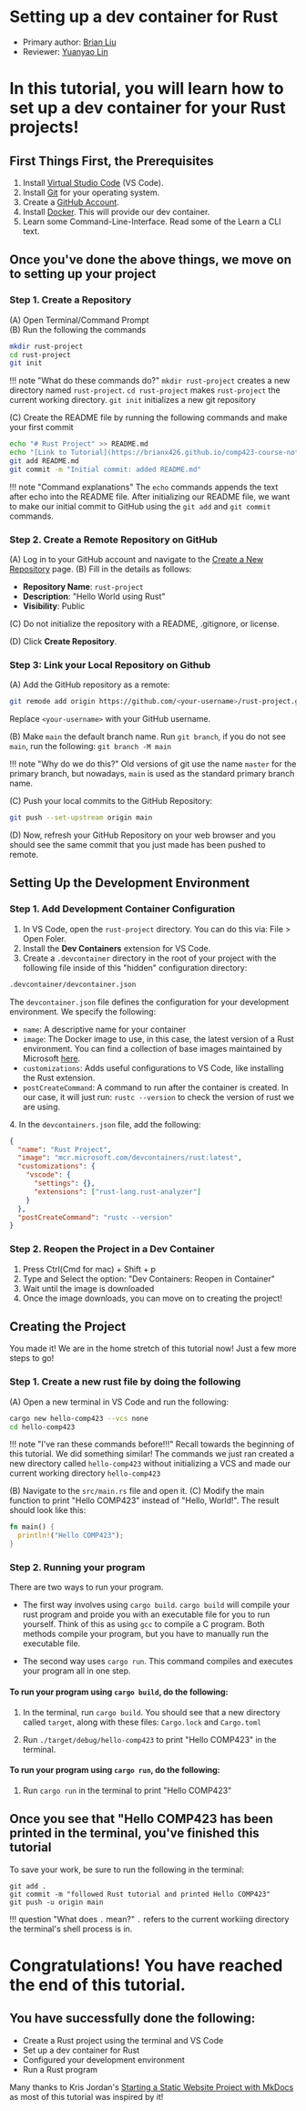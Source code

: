 # Setting up a dev container for Rust

* Primary author: [Brian Liu](https://github.com/brianx426)
* Reviewer: [Yuanyao Lin](https://github.com/yuanyaolin13)

# In this tutorial, you will learn how to set up a dev container for your Rust projects!

## First Things First, the Prerequisites
1. Install [Virtual Studio Code](https://code.visualstudio.com/download) (VS Code).
2. Install [Git](https://git-scm.com/book/en/v2/Getting-Started-Installing-Git) for your operating system.
3. Create a [GitHub Account](https://github.com).
4. Install [Docker](https://www.docker.com/get-started/). This will provide our dev container.
5. Learn some Command-Line-Interface. Read some of the Learn a CLI text.

## Once you've done the above things, we move on to setting up your project
### Step 1. Create a Repository
(A) Open Terminal/Command Prompt<br>
(B) Run the following the commands<br>
  ```bash
  mkdir rust-project
  cd rust-project
  git init
  ```
!!! note "What do these commands do?"
    ```mkdir rust-project``` creates a new directory named ``rust-project``. ```cd rust-project``` makes ``rust-project`` the current working directory. ```git init``` initializes a new git repository

(C) Create the README file by running the following commands and make your first commit
  ```bash
  echo "# Rust Project" >> README.md
  echo "[Link to Tutorial](https://brianx426.github.io/comp423-course-notes/tutorials/rust-setup/)" >> README.md
  git add README.md
  git commit -m "Initial commit: added README.md"
  ```
!!! note "Command explanations"
    The `echo` commands appends the text after echo into the README file. After initializing our README file, we want to make our initial commit to GitHub using the `git add` and `git commit` commands.

### Step 2. Create a Remote Repository on GitHub
(A) Log in to your GitHub account and navigate to the [Create a New Repository](https://github.com/new) page.
(B) Fill in the details as follows:<br>

* **Repository Name**: `rust-project`
* **Description**: "Hello World using Rust"
* **Visibility**: Public

(C) Do not initialize the repository with a README, .gitignore, or license.

(D) Click **Create Repository**.

### Step 3: Link your Local Repository on Github
(A) Add the GitHub repository as a remote:

```bash
git remode add origin https://github.com/<your-username>/rust-project.git
```

Replace `<your-username>` with your GitHub username.

(B) Make `main` the default branch name. Run `git branch`, if you do not see `main`, run the following: `git branch -M main`

!!! note "Why do we do this?"
    Old versions of git use the name `master` for the primary branch, but nowadays, `main` is used as the standard primary branch name.

(C) Push your local commits to the GitHub Repository:
```bash
git push --set-upstream origin main
```

(D) Now, refresh your GitHub Repository on your web browser and you should see the same commit that you just made has been pushed to remote.

## Setting Up the Development Environment
### Step 1. Add Development Container Configuration
1. In VS Code, open the `rust-project` directory. You can do this via: File > Open Foler.
2. Install the **Dev Containers** extension for VS Code.
3. Create a `.devcontainer` directory in the root of your project with the following file inside of this "hidden" configuration directory:

```bash
.devcontainer/devcontainer.json
```

The `devcontainer.json` file defines the configuration for your development environment. We specify the following:

  * `name`: A descriptive name for your container
  * `image`: The Docker image to use, in this case, the latest version of a Rust environment. You can find a collection of base images maintained by Microsoft [here](https://hub.docker.com/r/microsoft/vscode-devcontainers).
  * `customizations`: Adds useful configurations to VS Code, like installing the Rust extension.
  * `postCreateCommand`: A command to run after the container is created. In our case, it will just run: `rustc --version` to check the version of rust we are using.

4\. In the `devcontainers.json` file, add the following:

```json
{
  "name": "Rust Project",
  "image": "mcr.microsoft.com/devcontainers/rust:latest",
  "customizations": {
    "vscode": {
      "settings": {},
      "extensions": ["rust-lang.rust-analyzer"]
    }
  },
  "postCreateCommand": "rustc --version"
}
```

### Step 2. Reopen the Project in a Dev Container
1. Press Ctrl(Cmd for mac) + Shift + p
2. Type and Select the option: "Dev Containers: Reopen in Container"
3. Wait until the image is downloaded
4. Once the image downloads, you can move on to creating the project!

## Creating the Project
You made it! We are in the home stretch of this tutorial now! Just a few more steps to go!
### Step 1. Create a new rust file by doing the following
(A) Open a new terminal in VS Code and run the following:

```bash
cargo new hello-comp423 --vcs none
cd hello-comp423
```

!!! note "I've ran these commands before!!!"
    Recall towards the beginning of this tutorial. We did something similar! The commands we just ran created a new directory called `hello-comp423` without initializing a VCS and made our current working directory `hello-comp423`

(B) Navigate to the `src/main.rs` file and open it.
(C) Modify the main function to print "Hello COMP423" instead of "Hello, World!". The result should look like this:

```rust
fn main() {
  println!("Hello COMP423");
}
```

### Step 2. Running your program

There are two ways to run your program.

* The first way involves using `cargo build`. `cargo build` will compile your rust program and proide you with an executable file for you to run yourself. Think of this as using `gcc` to compile a C program. Both methods compile your program, but you have to manually run the executable file. 

* The second way uses `cargo run`. This command compiles and executes your program all in one step. 

#### To run your program using `cargo build`, do the following:

1. In the terminal, run `cargo build`. You should see that a new directory called `target`, along with these files: `Cargo.lock` and `Cargo.toml`

2. Run `./target/debug/hello-comp423` to print "Hello COMP423" in the terminal.

#### To run your program using `cargo run`, do the following:

1. Run `cargo run` in the terminal to print "Hello COMP423"

## Once you see that "Hello COMP423 has been printed in the terminal, you've finished this tutorial

To save your work, be sure to run the following in the terminal: 
```
git add .
git commit -m "followed Rust tutorial and printed Hello COMP423"
git push -u origin main
``` 
!!! question "What does `.` mean?"
    `.` refers to the current workiing directory the terminal's shell process is in.

# Congratulations! You have reached the end of this tutorial. 

## You have successfully done the following:

* Create a Rust project using the terminal and VS Code
* Set up a dev container for Rust
* Configured your development environment
* Run a Rust program

Many thanks to Kris Jordan's [Starting a Static Website Project with MkDocs](https://comp423-25s.github.io/resources/MkDocs/tutorial/) as most of this tutorial was inspired by it!
